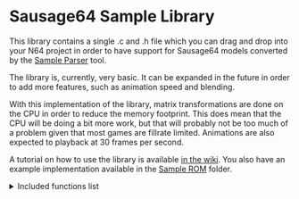 # Sausage64 Sample Library

This library contains a single .c and .h file which you can drag and drop into your N64 project in order to have support for Sausage64 models converted by the [Sample Parser](../Sample%20Parser) tool.

The library is, currently, very basic. It can be expanded in the future in order to add more features, such as animation speed and blending. 

With this implementation of the library, matrix transformations are done on the CPU in order to reduce the memory footprint. This does mean that the CPU will be doing a bit more work, but that will probably not be too much of a problem given that most games are fillrate limited. Animations are also expected to playback at 30 frames per second.

A tutorial on how to use the library is available [in the wiki](../../../wiki/5%29-Sample-library-tutorial). You also have an example implementation available in the [Sample ROM](../Sample%20ROM) folder.

<details><summary>Included functions list</summary>
<p>
    
```c
/*==============================
    sausage64_initmodel
    Initialize a model helper struct
    @param The model helper to initialize
    @param The model data 
    @param An array of matrices for each mesh part
==============================*/
extern void sausage64_initmodel(s64ModelHelper* mdl, s64ModelData* mdldata, Mtx* matrices);

/*==============================
    sausage64_set_anim
    Sets an animation on the model. Does not perform 
    error checking if an invalid animation is given.
    @param The model helper pointer
    @param The ANIMATION_* macro to set
==============================*/
extern void sausage64_set_anim(s64ModelHelper* mdl, u16 anim);
        
/*==============================
    sausage64_set_animcallback
    Set a function that gets called when an animation finishes
    @param The model helper pointer
    @param The animation end callback function
==============================*/
extern void sausage64_set_animcallback(s64ModelHelper* mdl, void (*animcallback)(u16));

/*==============================
    sausage64_set_predrawfunc
    Set a function that gets called before any mesh is rendered
    @param The model helper pointer
    @param The pre draw function
==============================*/
extern void sausage64_set_predrawfunc(s64ModelHelper* mdl, void (*predraw)(u16));

    
/*==============================
    sausage64_set_postdrawfunc
    Set a function that gets called after any mesh is rendered
    @param The model helper pointer
    @param The post draw function
==============================*/
extern void sausage64_set_postdrawfunc(s64ModelHelper* mdl, void (*postdraw)(u16));

/*==============================
    sausage64_advance_anim
    Advances the animation tick by the given amount
    @param The model helper pointer
    @param The amount to increase the animation tick by
==============================*/
extern void sausage64_advance_anim(s64ModelHelper* mdl, float tickamount);

/*==============================
    sausage64_drawmodel
    Renders a Sausage64 model
    @param A pointer to a display list pointer
    @param The model helper data
==============================*/
extern void sausage64_drawmodel(Gfx** glistp, s64ModelHelper* mdl);
```
</p>
</details>
</br>
